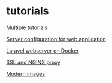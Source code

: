# tutorials
Multiple tutorials

[Server configuration for web application](https://github.com/a-kryvenko/tutorials/tree/master/docs/ServerConfiguration.md "Server Configuration")

[Laravel webserver on Docker](https://github.com/a-kryvenko/tutorials/tree/master/docs/LaravelWebserver.md "Laravel webserver")

[SSL and NGINX proxy](https://github.com/a-kryvenko/tutorials/tree/master/docs/NginxProxyAndSSL.md "SSL and NGINX proxy")

[Modern images](https://github.com/a-kryvenko/tutorials/tree/master/docs/ModernWEbImages.md "Modern WEB images")